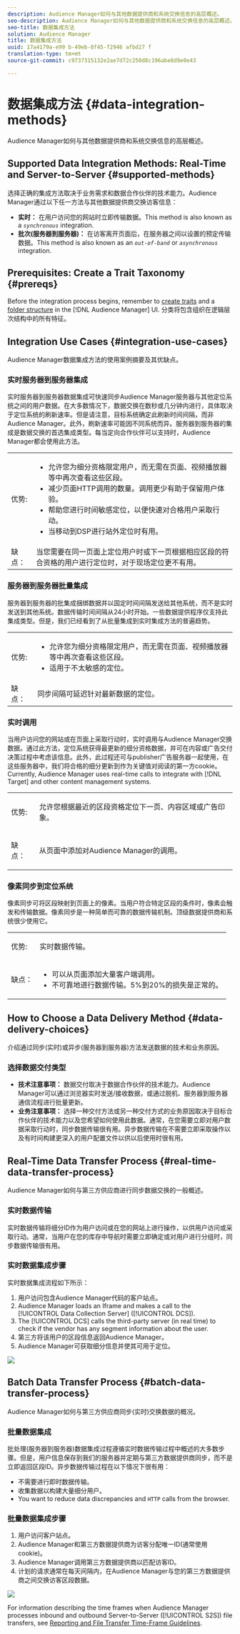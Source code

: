 ```yaml
---
description: Audience Manager如何与其他数据提供商和系统交换信息的高层概述。
seo-description: Audience Manager如何与其他数据提供商和系统交换信息的高层概述。
seo-title: 数据集成方法
solution: Audience Manager
title: 数据集成方法
uuid: 17a4179a-e99 b-49eb-8f45-f2946 afbd27 f
translation-type: tm+mt
source-git-commit: c9737315132e2ae7d72c250d8c196abe8d9e0e43

---
```



# 数据集成方法 {#data-integration-methods}

Audience Manager如何与其他数据提供商和系统交换信息的高层概述。

## Supported Data Integration Methods: Real-Time and Server-to-Server {#supported-methods}

选择正确的集成方法取决于业务需求和数据合作伙伴的技术能力。Audience Manager通过以下任一方法与其他数据提供商交换访客信息：

* **实时：** 在用户访问您的网站时立即传输数据。This method is also known as a *`synchronous`* integration.
* **批次(服务器到服务器)：** 在访客离开页面后，在服务器之间以设置的预定传输数据。This method is also known as an *`out-of-band`* or *`asynchronous`* integration.

## Prerequisites: Create a Trait Taxonomy {#prereqs}

Before the integration process begins, remember to [create traits](../features/traits/create-onboarded-rule-based-traits.md) and a [folder structure](../features/traits/trait-storage.md#create-trait-storage-folder) in the [!DNL Audience Manager] UI. 分类将包含组织在逻辑层次结构中的所有特征。

## Integration Use Cases {#integration-use-cases}

Audience Manager数据集成方法的使用案例摘要及其优缺点。

### 实时服务器到服务器集成

<!-- c_int_types_use_cases.xml -->

实时服务器到服务器数据集成可快速同步Audience Manager服务器与其他定位系统之间的用户数据。在大多数情况下，数据交换在数秒或几分钟内进行，具体取决于定位系统的刷新速率。但是请注意，目标系统确定此刷新时间间隔，而非Audience Manager。此外，刷新速率可能因不同系统而异。服务器到服务器的集成是数据交换的首选集成类型。每当定向合作伙伴可以支持时，Audience Manager都会使用此方法。

<table id="simpletable_5307DEC378E5486CB92A354287F33AD8"> 
 <tr class="strow">
  <td class="stentry"> <p>优势: </p></td>
  <td class="stentry"> 
   <ul id="ul_F251AFF8A2FA49D0849E36D7FAE87DE7"> 
    <li id="li_1737EBB1AD8844BD87E736BB4D8080EF">允许您为细分资格限定用户，而无需在页面、视频播放器等中再次查看这些区段。 </li>
    <li id="li_1C1F346CB7BD40508AA5A6918C6B8514"> 减少页面HTTP调用的数量。调用更少有助于保留用户体验。 </li>
    <li id="li_046BF4568B104F53A0E5372568C957CD">帮助您进行时间敏感定位，以便快速对合格用户采取行动。 </li>
    <li id="li_70F7AB19AC5D4A9AB80216A2B05163B8">当移动到DSP进行站外定位时有用。 </li>
   </ul></td>
 </tr>
 <tr class="strow">
  <td class="stentry"> 缺点：</td>
  <td class="stentry"> 当您需要在同一页面上定位用户时或下一页根据相应区段的符合资格的用户进行定位时，对于现场定位更不有用。</td>
 </tr>
</table>

### 服务器到服务器批量集成

服务器到服务器的批集成捆绑数据并以固定时间间隔发送给其他系统，而不是实时发送到其他系统。数据传输时间间隔从24小时开始。一些数据提供程序仅支持此集成类型。但是，我们已经看到了从批量集成到实时集成方法的普遍趋势。

<table id="simpletable_6878241639114DE68E61A251486C6317"> 
 <tr class="strow">
  <td class="stentry"> <p>优势: </p></td>
  <td class="stentry"> 
   <ul id="ul_1E9B48B06E764D3AB6F2D702EB4922DC"> 
    <li id="li_1CF0E018660347B3A5AF79160F74FBDB">允许您为细分资格限定用户，而无需在页面、视频播放器等中再次查看这些区段。 </li> 
    <li id="li_B6A9DF9C0D8B44A48F032F2FDB5B3956">适用于不太敏感的定位。 </li>
   </ul></td>
 </tr>
 <tr class="strow">
  <td class="stentry"> 缺点：</td>
  <td class="stentry"> 同步间隔可延迟针对最新数据的定位。</td>
 </tr>
</table>

### 实时调用

当用户访问您的网站或在页面上采取行动时，实时调用与Audience Manager交换数据。通过此方法，定位系统获得最更新的细分资格数据，并可在内容或广告交付决策过程中考虑该信息。此外，此过程还可与publisher广告服务器一起使用，在这些服务器中，我们将合格的细分更新到作为关键值对阅读的第一方cookie。Currently, Audience Manager uses real-time calls to integrate with [!DNL Target] and other content management systems.

<table> 
 <tr>
  <td> <p>优势: </p></td>
  <td> <p> 允许您根据最近的区段资格定位下一页、内容区域或广告印象。 </p></td> 
 </tr> 
 <tr>
  <td> <p>缺点： </p></td>
  <td> <p>从页面中添加对Audience Manager的调用。</p></td>
 </tr> 
</table>


### 像素同步到定位系统

像素同步可将区段映射到页面上的像素。当用户符合特定区段的条件时，像素会触发和传输数据。像素同步是一种简单而可靠的数据传输机制。顶级数据提供商和系统很少使用它。

<table id="simpletable_39E4CD139CCF4417842AA28CDFFB6EB1"> 
 <tr class="strow">
  <td class="stentry"> <p>优势: </p></td>
  <td class="stentry"> <p> 实时数据传输。 </p></td> 
 </tr> 
 <tr class="strow">
  <td class="stentry"> <p>缺点： </p></td>
  <td class="stentry"> 
   <ul id="ul_5217EDC82434401493C2C96823C068E9"> 
    <li id="li_26EB0458CA1844908C005A47F55E50AC">可以从页面添加大量客户端调用。 </li>
    <li id="li_CD91F3DC92F2429293787D61506E5E04">不可靠地进行数据传输。5%到20%的损失是正常的。 </li>
   </ul></td>
 </tr> 
</table>

## How to Choose a Data Delivery Method {#data-delivery-choices}

介绍通过同步(实时)或异步(服务器到服务器)方法发送数据的技术和业务原因。

<!-- c_int_delivery_choices.xml -->

### 选择数据交付类型

* **技术注意事项：** 数据交付取决于数据合作伙伴的技术能力。Audience Manager可以通过浏览器实时发送/接收数据，或通过脱机、服务器到服务器通信流程进行批量更新。
* **业务注意事项：** 选择一种交付方法或另一种交付方式的业务原因取决于目标合作伙伴的技术能力以及您希望如何使用此数据。通常，在您需要立即对用户数据采取行动时，同步数据传输很有用。异步数据传输在不需要立即采取操作以及有时间构建更深入的用户配置文件以供以后使用时很有用。

## Real-Time Data Transfer Process {#real-time-data-transfer-process}

Audience Manager如何与第三方供应商进行同步数据交换的一般概述。

### 实时数据传输

<!-- c_int_overview_sync.xml -->

实时数据传输将细分ID作为用户访问或在您的网站上进行操作，以供用户访问或采取行动。通常，当用户在您的库存中导航时需要立即确定或对用户进行分组时，同步数据传输很有用。

### 实时数据集成步骤

实时数据集成流程如下所示：

1. 用户访问包含Audience Manager代码的客户站点。
1. Audience Manager loads an Iframe and makes a call to the [!UICONTROL Data Collection Server] ([!UICONTROL DCS]).
1. The [!UICONTROL DCS] calls the third-party server (in real time) to check if the vendor has any segment information about the user.
1. 第三方将该用户的区段信息返回Audience Manager。
1. Audience Manager可获取细分信息并使其可用于定位。

![](assets/rt_reduce70.png)

## Batch Data Transfer Process {#batch-data-transfer-process}

Audience Manager如何与第三方供应商同步(实时)交换数据的概况。

### 批量数据集成

<!-- c_int_overview_async.xml -->

批处理(服务器到服务器)数据集成过程遵循实时数据传输过程中概述的大多数步骤。但是，用户信息保存到我们的服务器并定期与第三方数据提供商同步，而不是立即返回区段ID。异步数据传输过程在以下情况下很有用：

* 不需要进行即时数据传输。
* 收集数据以构建大量细分用户。
* You want to reduce data discrepancies and `HTTP` calls from the browser.

### 批量数据集成步骤

1. 用户访问客户站点。
1. Audience Manager和第三方数据提供商为访客分配唯一ID(通常使用cookie)。
1. Audience Manager调用第三方数据提供商以匹配访客ID。
1. 计划的请求通常在每天间隔内，在Audience Manager与您的第三方数据提供商之间交换访客区段数据。

![](assets/s2s_70.png)

For information describing the time frames when Audience Manager processes inbound and outbound Server-to-Server ([!UICONTROL S2S]) file transfers, see [Reporting and File Transfer Time-Frame Guidelines](../reference/reporting-file-transfer-timeframe.md).
